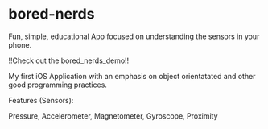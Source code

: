 # bored-nerds

Fun, simple, educational App focused on understanding the sensors in your phone.

!!Check out the bored_nerds_demo!!

My first iOS Application with an emphasis on object orientatated and other good programming practices.

Features (Sensors):

Pressure, Accelerometer, Magnetometer, Gyroscope, Proximity


